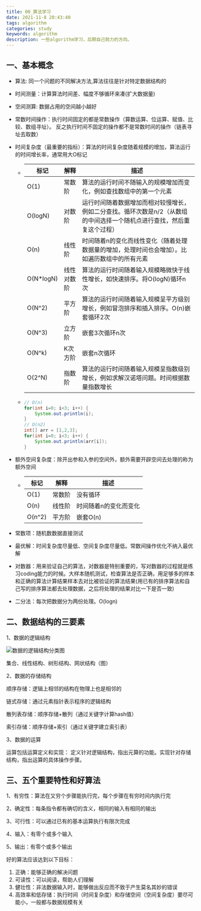 ```yaml
---
title: 00_算法学习
date: 2021-11-8 20:43:40
tags: algorithm
categories: study
keywords: algorithm
description: 一些algorithm学习，后期自己努力的方向。
---
```


## 一、基本概念

- 算法: 同一个问题的不同解决方法,算法往往是针对特定数据结构的

- 时间测量：计算算法时间差、幅度不够循环来凑(扩大数据量)

- 空间测算: 数据占用的空间越小越好

- 常数时间操作：执行时间固定的都是常数操作（算数运算、位运算、赋值、比较、数组寻址）。 反之执行时间不固定的操作都不是常数时间的操作（链表寻址去取数）

- 时间复杂度（最重要的指标）：算法的时间复杂度随着规模的增加，算法运行的时间增长率，通常用大O标记

  - | 标记      | 解释       | 描述                                                         |
    | --------- | ---------- | ------------------------------------------------------------ |
    | O(1)      | 常数阶     | 算法的运行时间不随输入的规模增加而变化，例如查找数组中的第一个元素 |
    | O(logN)   | 对数阶     | 运行时间随着数据增加而相对较慢增长，例如二分查找。循环次数是n/2（从数组的中间选择一个随机点进行查找，然后重复这个过程） |
    | O(n)      | 线性阶     | 时间随着n的变化而线性变化（随着处理数据量的增加，处理时间也会增加）。比如遍历数组中的所有元素 |
    | O(N*logN) | 线性对数阶 | 算法的运行时间随着输入规模略微快于线性增长，如快速排序。将O(logN)循环n次 |
    | O(N^2)    | 平方阶     | 算法的运行时间随着输入规模呈平方级别增长，例如冒泡排序和插入排序。O(n)嵌套循环2次 |
    | O(N^3)    | 立方阶     | 嵌套3次循环n次                                               |
    | O(N^k)    | K次方阶    | 嵌套n次循环                                                  |
    | O(2^N)    | 指数阶     | 算法的运行时间随着输入规模呈指数级别增长，例如求解汉诺塔问题。时间根据数量指数增长 |

  - ```java
    // O(n)
    for(int i=0; i<3; i++) {
    	System.out.println(i);
    }
    // O(n2)
    int[] arr = [1,2,3];
    for(int i=0; i<3; i++) {
    	System.out.println(arr[i]);
    }
    ```

- 额外空间复杂度：除开出参和入参的空间外，额外需要开辟空间去处理的称为额外空间

  - | 标记   | 解释   | 描述                  |
    | ------ | ------ | --------------------- |
    | O(1)   | 常数阶 | 没有循环              |
    | O(n)   | 线性阶 | 时间随着n的变化而变化 |
    | O(n^2) | 平方阶 | 嵌套O(n)              |

- 常数项：随机数数据直接测试

- 最优解：时间复杂度尽量低、空间复杂度尽量低。常数间操作优化不纳入最优解

- 对数器：用来验证自己的算法，对数器是特别重要的，写对数器的过程就是练习coding能力的时候。大样本随机测试，检查算法是否正确，用足够多的样本和正确的算法计算结果样本去对比被验证的算法结果(用已有的排序算法和自己写的排序算法都去处理数据，之后将处理的结果对比一下是否一致)

- 二分法：每次把数据分为两份处理。O(logn)

## 二、数据结构的三要素

1、数据的逻辑结构

![数据的逻辑结构分类图](https://gaoqisen.github.io/GraphBed/202310/20231017230543.png)

集合、线性结构、树形结构、网状结构（图）

2、数据的存储结构

顺序存储：逻辑上相邻的结构在物理上也是相邻的

链式存储：通过元素指针表示程序的逻辑结构

散列表存储：顺序存储+散列（通过关键字计算hash值）

索引存储：顺序存储+索引（通过关键字建立索引表）

3、数据的运算

运算包括运算定义和实现： 定义针对逻辑结构，指出元算的功能。实现针对存储结构，指出运算的具体操作步骤。

## 三、五个重要特性和好算法

1、有穷性：算法在又穷个步骤能执行完，每个步骤在有穷时间内执行完

2、确定性：每条指令都有确切的含义，相同的输入有相同的输出

3、可行性：可以通过已有的基本运算执行有限次完成

4、输入：有零个或多个输入

5、输出：有零个或多个输出

好的算法应该达到以下目标：

1. 正确：能够正确的解决问题
2. 可读性：可以阅读，帮助人们理解
3. 健壮性：非法数据输入时，能够做出反应而不致于产生莫名其妙的错误
4. 高效率和低存储：执行时间（时间复杂度）和存储空间（空间复杂度）要尽可能小，一般都与数据规模有关







